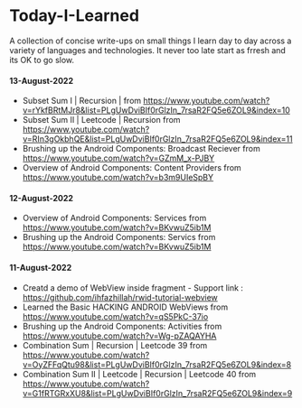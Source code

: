 # Today-I-Learned
A collection of concise write-ups on small things I learn day to day across a variety of languages and technologies. 
It never too late start as frresh and its OK to go slow.

#### 13-August-2022
* Subset Sum I | Recursion | from https://www.youtube.com/watch?v=rYkfBRtMJr8&list=PLgUwDviBIf0rGlzIn_7rsaR2FQ5e6ZOL9&index=10
* Subset Sum II | Leetcode | Recursion from https://www.youtube.com/watch?v=RIn3gOkbhQE&list=PLgUwDviBIf0rGlzIn_7rsaR2FQ5e6ZOL9&index=11
* Brushing up the Android Components: Broadcast Reciever from https://www.youtube.com/watch?v=GZmM_x-PJBY
* Overview of Android Components: Content Providers from https://www.youtube.com/watch?v=b3m9UIeSpBY

#### 12-August-2022
* Overview of Android Components: Services from https://www.youtube.com/watch?v=BKvwuZ5ib1M
* Brushing up the Android Components: Servics from https://www.youtube.com/watch?v=BKvwuZ5ib1M

#### 11-August-2022
* Creatd a demo of WebView inside fragment - Support link : https://github.com/ihfazhillah/rwid-tutorial-webview
* Learned the Basic HACKING ANDROID WebViews from https://www.youtube.com/watch?v=qS5PkC-37io
* Brushing up the Android Components: Activities from https://www.youtube.com/watch?v=Wg-pZAQAYHA
* Combination Sum | Recursion | Leetcode 39 from https://www.youtube.com/watch?v=OyZFFqQtu98&list=PLgUwDviBIf0rGlzIn_7rsaR2FQ5e6ZOL9&index=8
* Combination Sum II | Leetcode | Recursion | Leetcode 40 from https://www.youtube.com/watch?v=G1fRTGRxXU8&list=PLgUwDviBIf0rGlzIn_7rsaR2FQ5e6ZOL9&index=9






